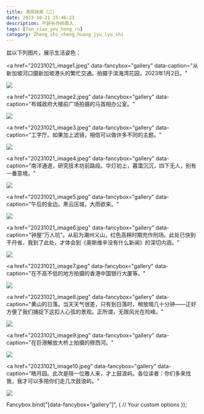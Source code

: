 ```yaml
---
title: 清风徐来（二）
date: 2023-10-21 15:46:23
description: 不辞长作岭南人
tags: [Tan_xiao_you_hong_ru]
category: Zheng_shi_cheng_huang_jyu_lyu_shi
---
```




兹以下列图片，展示生活姿色：

<a
  href="20231021_image1.jpeg"
  data-fancybox="gallery"
  data-caption="从新加坡河口摄新加坡港头的繁忙交通。拍摄于滨海湾花园，2023年1月2日。"
>
  <img src="/assets/img/20231021/IMG_2820.jpeg" style="display:block;margin:auto"/>
</a>

<a
  href="20231021_image2.jpeg"
  data-fancybox="gallery"
  data-caption="布城政府大楼前广场拍摄的马首相办公室。"
>
  <img src="/assets/img/20231021/IMG_2095.jpeg" style="display:block;margin:auto"/>
</a>

<a
  href="20231021_image3.jpeg"
  data-fancybox="gallery"
  data-caption="工字厅。如果加上滤镜，相信可以做许多不同的主题。"
>
  <img src="/assets/img/20231021/IMG_3416.jpeg" style="display:block;margin:auto"/>
</a>

<a
  href="20231021_image4.jpeg"
  data-fancybox="gallery"
  data-caption="南洋通道，研究技术坊前路段。华灯初上，暮霭沉沉，四下无人，别有一番意境。"
>
  <img src="/assets/img/20231021/IMG_3737.jpeg" style="display:block;margin:auto"/>
</a>


<a
  href="20231021_image5.jpeg"
  data-fancybox="gallery"
  data-caption="午后的金边。黑云压城，大雨欲来。"
>
  <img src="/assets/img/20231021/IMG_20230628_164948.jpeg" style="display:block;margin:auto"/>
</a>

<a
  href="20231021_image6.jpeg"
  data-fancybox="gallery"
  data-caption="钟屋“万人坑”。从前为潮州义山，红色高棉时期充作刑场。此处已快到干丹省，我到了此处，才体会到《奥斯维辛没有什么新闻》的深切内涵。"
>
  <img src="/assets/img/20231021/IMG_3960.jpeg" style="display:block;margin:auto"/>
</a>

<a
  href="20231021_image7.jpeg"
  data-fancybox="gallery"
  data-caption="在不高不低的地方拍摄的香港中国银行大厦等。"
>
  <img src="/assets/img/20231021/IMG_4157.jpeg" style="display:block;margin:auto"/>
</a>

<a
  href="20231021_image8.jpeg"
  data-fancybox="gallery"
  data-caption="黄山的日落。当天天气很差，只有到日落时，稍放晴几十分钟——正好方便了我们捕捉下这扣人心弦的景观。正所谓，无限风光在险峰。"
>
  <img src="/assets/img/20231021/IMG_4366.jpeg" style="display:block;margin:auto"/>
</a>

<a
  href="20231021_image9.jpeg"
  data-fancybox="gallery"
  data-caption="在巨港解放大桥上拍摄的穆西河。"
>
  <img src="/assets/img/20231021/IMG_3988.jpeg" style="display:block;margin:auto"/>
</a>

<a
  href="20231021_image10.jpeg"
  data-fancybox="gallery"
  data-caption="皓月园。此次是陪一位雅人来，才上鼓浪屿。各位读者：你们多来找我，我才可以多陪你们走几次鼓浪屿。"
>
  <img src="/assets/img/20231021/IMG_4582.jpeg" style="display:block;margin:auto"/>
</a>

Fancybox.bind("[data-fancybox="gallery"]", {
  // Your custom options
});